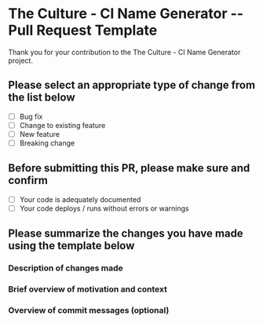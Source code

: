 # The Culture - CI Name Generator   --  Pull Request Template

Thank you for your contribution to the The Culture - CI Name Generator project.

## Please select an appropriate type of change from the list below

- [ ] Bug fix
- [ ] Change to existing feature
- [ ] New feature
- [ ] Breaking change

## Before submitting this PR, please make sure and confirm

- [ ] Your code is adequately documented
- [ ] Your code deploys / runs without errors or warnings

## Please summarize the changes you have made using the template below

### Description of changes made

### Brief overview of motivation and context

### Overview of commit messages (optional)
